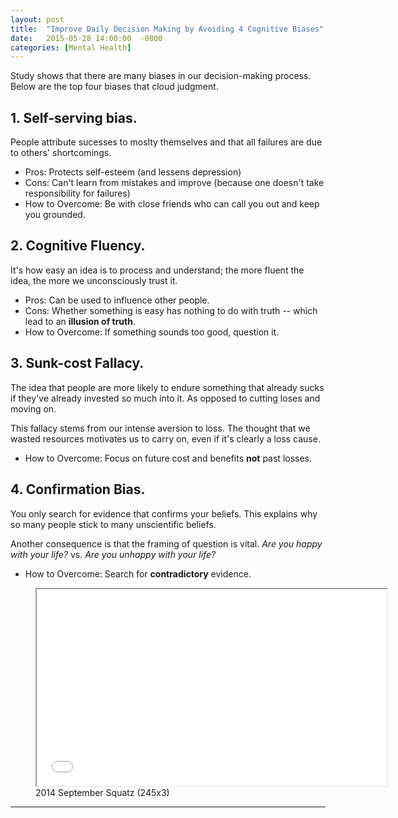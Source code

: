 ```yaml
---
layout: post
title:  "Improve Daily Decision Making by Avoiding 4 Cognitive Biases"
date:   2015-05-28 14:00:00  -0800
categories: [Mental Health]
---
```



Study shows that there are many biases in our decision-making process. Below are the top four biases that cloud judgment.


## 1. Self-serving bias.

People attribute sucesses to moslty themselves and that all failures are due to others' shortcomings. 

* Pros: Protects self-esteem (and lessens depression)
* Cons: Can't learn from mistakes and improve (because one doesn't take responsibility for failures)
* How to Overcome: Be with close friends who can call you out and keep you grounded. 



## 2. Cognitive Fluency.

It's how easy an idea is to process and understand; the more fluent the idea, the more we unconsciously trust it.   

* Pros: Can be used to influence other people.
* Cons: Whether something is easy has nothing to do with truth -- which lead to an **illusion of truth**.
* How to Overcome: If something sounds too good, question it.


## 3. Sunk-cost Fallacy.

 The idea that people are more likely to endure something that already sucks if they've already invested so much into it. As opposed to cutting loses and moving on.  

 This fallacy stems from our intense aversion to loss.  The thought that we wasted resources motivates us to carry on, even if it's clearly a loss cause.

* How to Overcome: Focus on future cost and benefits **not** past losses. 


## 4. Confirmation Bias.

You only search for evidence that confirms your beliefs.  This explains why so many people stick to many unscientific beliefs.

Another consequence is that the framing of question is vital.  *Are you happy with your life?* vs. *Are you unhappy with your life?*

* How to Overcome: Search for **contradictory** evidence.



<figure><iframe width="560" height="315"  allowfullscreen="" class="youtube-player" src="//www.youtube.com/embed/3Ux3pm6UfCo?wmode=transparent&amp;amp;autoplay=0&amp;amp;rel=0&amp;amp;showinfo=0&amp;amp;autohide=1&amp;amp;color=white&amp;amp;" type="text/html"></iframe>
  <figcaption>2014 September Squatz (245x3)</figcaption>
</figure>



---